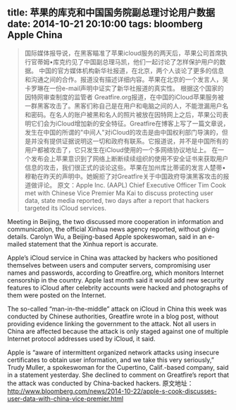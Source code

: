 title: 苹果的库克和中国国务院副总理讨论用户数据
date: 2014-10-21 20:10:00
tags: bloomberg Apple China
---
>国际媒体报导说，在黑客瞄准了苹果icloud服务的两天后，苹果公司首席执行官蒂姆•库克约见了中国副总理马凯，他们一起讨论了怎样保护用户的数据。
>中国的官方媒体机构新华社报道，在北京，两个人谈论了更多的信息和沟通之间的合作。报道没有描述详细内容。苹果在北京的一个发言人，吴卡罗琳在一份e-mail声明中证实了新华社报道的真实性。
>根据这个国家的因特网审查制度的监管者 Greatfire.org报道，在中国的iCloud苹果服务被一群黑客攻击了。黑客们称自己是在用户和电脑之间的人，不能泄漏用户名和密码。在名人的账户被黑和名人的照片被放在因特网上之后，苹果公司表明它们会为iCloud增加新的安全特征。Greatfire在博客上写了一篇文章说，发生在中国的所谓的"中间人"对iCloud的攻击是由中国权利部门导演的，但是并没有提供证据说明这一切和政府有联系。它报道说，并不是中国所有的用户都被攻击了，它只发生在iCloud使用的一个多网络协议地址上。
>在一个发布会上苹果意识到了网络上断断续续组织的使用不安全证书来获取用户信息的攻击，我们很正式的谈论这些。苹果在加州库比蒂诺的发言人楚蒂•穆勒在昨天的声明中。她婉拒了对Greatfire关于中国政府导演黑客攻击的报道做评论。
原文：Apple Inc. (AAPL) Chief Executive Officer Tim Cook met with Chinese Vice Premier Ma Kai to discuss protecting user data, state media reported, two days after a report that hackers targeted its iCloud services.

Meeting in Beijing, the two discussed more cooperation in information and communication, the official Xinhua news agency reported, without giving details. Carolyn Wu, a Beijing-based Apple spokeswoman, said in an e-mailed statement that the Xinhua report is accurate.

Apple’s iCloud service in China was attacked by hackers who positioned themselves between users and computer servers, compromising user names and passwords, according to Greatfire.org, which monitors Internet censorship in the country. Apple last month said it would add new security features to iCloud after celebrity accounts were hacked and photographs of them were posted on the Internet.

The so-called “man-in-the-middle” attack on iCloud in China this week was conducted by Chinese authorities, Greatfire wrote in a blog post, without providing evidence linking the government to the attack. Not all users in China are affected because the attack is only staged against one of multiple Internet protocol addresses used by iCloud, it said.

Apple is “aware of intermittent organized network attacks using insecure certificates to obtain user information, and we take this very seriously,” Trudy Muller, a spokeswoman for the Cupertino, Calif.-based company, said in a statement yesterday. She declined to comment on Greatfire’s report that the attack was conducted by China-backed hackers.
原文地址：http://www.bloomberg.com/news/2014-10-22/apple-s-cook-discusses-user-data-with-china-vice-premier.html